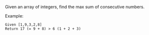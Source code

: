 Given an array of integers, find the max sum of consecutive numbers.

Example:
```
Given [1,9,3,2,8]
Return 17 (= 9 + 8) > 6 (1 + 2 + 3)
```
